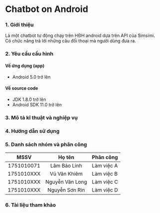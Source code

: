 # Chatbot on Android
### 1. Giới thiệu
Là một chatbot tự động chạy trên HĐH android dựa trên API của Simsimi. Có chức năng trả lời những câu đối thoại mà người dùng đưa ra.
### 2. Yêu cầu cấu hình
#### Về ứng dụng (app)
* Android 5.0 trở lên
#### Về source code
* JDK 1.8.0 trở lên
* Android SDK 11.0 trở lên
### 3. Mô tả kĩ thuật và nghiệp vụ

### 4. Hướng dẫn sử dụng

### 5. Danh sách nhóm và phân công
|    MSSV    |     Họ tên      |     Phân công     |
|:----------:|:---------------:|:------------------|
| 1751010071 | Lâm Bảo Linh    | Làm việc A        |
| 1751010XXX | Vũ Văn Khiêm    | Làm việc B        |
| 1751010XXX | Nguyễn Văn Long | Làm việc C        |
| 1751010XXX | Nguyễn Sơn Rin  | Làm việc D        |
### 6. Tài liệu tham khảo
